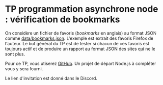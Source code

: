 # TP programmation asynchrone node : vérification de bookmarks

On considère un fichier de favoris (_bookmarks_ en anglais) au format JSON comme [data/bookmarks.json](data/bookmarks.json).
L'exemple est extrait des favoris Firefox de l'auteur.
Le but général du TP est de tester si chacun de ces favoris est toujours actif et de produire un rapport au format JSON des sites qui ne le sont plus.

Pour ce TP, vous utiserez [GitHub](https://github.com).
Un projet de départ Node.js à compléter vous y sera fourni.

Le lien d'invitation est donné dans le Discord.
